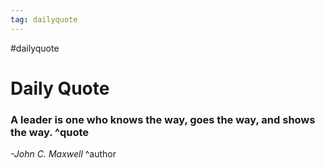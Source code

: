 ```yaml
---
tag: dailyquote
---
```


#dailyquote

# Daily Quote

### A leader is one who knows the way, goes the way, and shows the way. ^quote
*-John C. Maxwell* ^author
